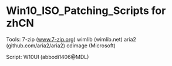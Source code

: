 # Win10_ISO_Patching_Scripts for zhCN

Tools:
7-zip (www.7-zip.org)
wimlib (wimlib.net)
aria2 (github.com/aria2/aria2)
cdimage (Microsoft)

Script:
W10UI (abbodi1406@MDL)

